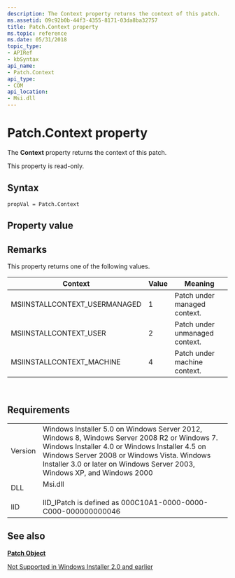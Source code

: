 ```yaml
---
description: The Context property returns the context of this patch.
ms.assetid: 09c92b0b-44f3-4355-8171-03da8ba32757
title: Patch.Context property
ms.topic: reference
ms.date: 05/31/2018
topic_type: 
- APIRef
- kbSyntax
api_name: 
- Patch.Context
api_type: 
- COM
api_location: 
- Msi.dll
---
```


# Patch.Context property

The **Context** property returns the context of this patch.

This property is read-only.

## Syntax


```JScript
propVal = Patch.Context
```



## Property value

## Remarks

This property returns one of the following values.



| Context                        | Value | Meaning                        |
|--------------------------------|-------|--------------------------------|
| MSIINSTALLCONTEXT\_USERMANAGED | 1     | Patch under managed context.   |
| MSIINSTALLCONTEXT\_USER        | 2     | Patch under unmanaged context. |
| MSIINSTALLCONTEXT\_MACHINE     | 4     | Patch under machine context.   |



 

## Requirements



|                    |                                                                                                                                                                                                                                                                                      |
|--------------------|--------------------------------------------------------------------------------------------------------------------------------------------------------------------------------------------------------------------------------------------------------------------------------------|
| Version<br/> | Windows Installer 5.0 on Windows Server 2012, Windows 8, Windows Server 2008 R2 or Windows 7. Windows Installer 4.0 or Windows Installer 4.5 on Windows Server 2008 or Windows Vista. Windows Installer 3.0 or later on Windows Server 2003, Windows XP, and Windows 2000<br/> |
| DLL<br/>     | <dl> <dt>Msi.dll</dt> </dl>                                                                                                                                                                                                   |
| IID<br/>     | IID\_IPatch is defined as 000C10A1-0000-0000-C000-000000000046<br/>                                                                                                                                                                                                            |



## See also

<dl> <dt>

[**Patch Object**](patch-object.md)
</dt> <dt>

[Not Supported in Windows Installer 2.0 and earlier](not-supported-in-windows-installer-version-2-0.md)
</dt> </dl>

 

 




